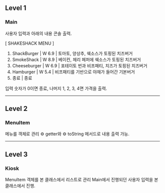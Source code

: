 ## Level 1
### Main
사용자 입력과 아래의 내용 콘솔 출력.


[ SHAKESHACK MENU ]
1. ShackBurger   | W 6.9 | 토마토, 양상추, 쉑소스가 토핑된 치즈버거
2. SmokeShack    | W 8.9 | 베이컨, 체리 페퍼에 쉑소스가 토핑된 치즈버거
3. Cheeseburger  | W 6.9 | 포테이토 번과 비프패티, 치즈가 토핑된 치즈버거
4. Hamburger     | W 5.4 | 비프패티를 기반으로 야채가 들어간 기본버거
0. 종료                  | 종료

입력 숫자가 0이면 종료, 나머지 1, 2, 3, 4면 가격을 출력.

--- 
## Level 2
### MenuItem
메뉴를 객체로 관리
⚙️ getter와 ⚙️ toString 메서드로 내용 출력 가능.

---
## Level 3
### Kiosk
MenuItem 객체를 본 클래스에서 리스트로 관리
Main에서 진행되던 사용자 입력을 본 클래스에서 진행.
